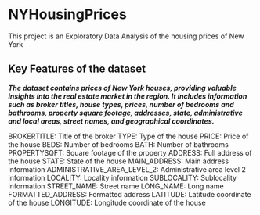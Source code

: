 # NYHousingPrices

This project is an Exploratory Data Analysis of the housing prices of New York



## Key Features of the dataset
***The dataset contains prices of New York houses, providing valuable insights into the real estate market in the region. It includes information such as broker titles, house types, prices, number of bedrooms and bathrooms, property square footage, addresses, state, administrative and local areas, street names, and geographical coordinates.***

BROKERTITLE: Title of the broker
TYPE: Type of the house
PRICE: Price of the house
BEDS: Number of bedrooms
BATH: Number of bathrooms
PROPERTYSQFT: Square footage of the property
ADDRESS: Full address of the house
STATE: State of the house
MAIN_ADDRESS: Main address information
ADMINISTRATIVE_AREA_LEVEL_2: Administrative area level 2 information
LOCALITY: Locality information
SUBLOCALITY: Sublocality information
STREET_NAME: Street name
LONG_NAME: Long name
FORMATTED_ADDRESS: Formatted address
LATITUDE: Latitude coordinate of the house
LONGITUDE: Longitude coordinate of the house
